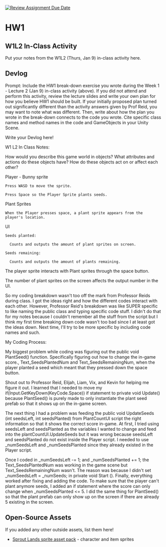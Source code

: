 [![Review Assignment Due Date](https://classroom.github.com/assets/deadline-readme-button-22041afd0340ce965d47ae6ef1cefeee28c7c493a6346c4f15d667ab976d596c.svg)](https://classroom.github.com/a/MjLLqDcN)
# HW1
## W1L2 In-Class Activity

Put your notes from the W1L2 (Thurs, Jan 9) in-class activity here.

## Devlog
Prompt: Include the HW1 break-down exercise you wrote during the Week 1 - Lecture 2 (Jan 9) in-class activity (above). If you did not attend and perform this activity, review the lecture slides and write your own plan for how you believe HW1 should be built. If your initially proposed plan turned out significantly different than the activity answers given by Prof Reid, you may want to note what was different. Then, write about how the plan you wrote in the break-down connects to the code you wrote. Cite specific class names and method names in the code and GameObjects in your Unity Scene.


Write your Devlog here!

W1 L2 In Class Notes:

How would you describe this game world in objects? What attributes and actions do these objects have? How do these objects act on or affect each other?

  Player - Bunny sprite
  
    Press WASD to move the sprite.
    
    Press Space so the Player Sprite plants seeds.
    
  Plant Sprites
  
    When the Player presses space, a plant sprite appears from the player's location.
    
  UI
  
    Seeds planted:
    
      Counts and outputs the amount of plant sprites on screen.
      
    Seeds remaining:
    
      Counts and outputs the amount of plants remaining. 
      
  The player sprite interacts with Plant sprites through the space button.
  
  The number of plant sprites on the screen affects the output number in the UI.

So my coding breakdown wasn't too off the mark from Professor Reids during class. I got the ideas right and how the different codes interact with each other. However, Professor Reid's breakdown was like SUPER specific to like naming the public class and typing specific code stuff. I didn't do that for my notes because I couldn't remember all the stuff from the script but I think my first time breaking down code wasn't too bad since I at least got the ideas down. Next time, I'll try to be more specific by including code names and such. 

My Coding Process:

My biggest problem while coding was figuring out the public void PlantSeed() function. Specifically figuring out how to change the in-game score., Text_SeedsPlantedNum and Text_SeedsRemainingNum, when the player planted a seed which meant that they pressed down the space button.

Shout out to Professor Reid, Elijah, Liam, Vix, and Kevin for helping me figure it out. I learned that I needed to move my if(Input.GetKeyDown(KeyCode.Space)) if statement to private void Update() because PlantSeed() is purely made to only instantiate the plant seed prefab so that it shows up on the in-game screen. 

The next thing I had a problem was feeding the public void UpdateSeeds (int seedsLeft, int seedsPlanted) from PlantCountUI script the right information so that it shows the correct score in-game. At first, I tried using seedsLeft and seedsPlanted as the variables I wanted to change and feed into the plantCountUI.UpdateSeeds but it was wrong because seedsLeft and seedsPlanted do not exist inside the Player script. I needed to use _numSeedsLeft and _numSeedsPlanted since they already existed in the Player script.

Once I coded in _numSeedsLeft -= 1; and _numSeedsPlanted += 1; the Text_SeedsPlantedNum was working in the game scene but Text_SeedsRemainingNum wasn't. The reason was because I didn't set _numSeedsLeft = _numSeeds; in private void Start (). Finally, everything worked after fixing and adding the code. To make sure that the player can't plant anymore seeds, I added an if statement where the score can only change when _numSeedsPlanted <= 5. I did the same thing for PlantSeed() so that the plant prefab can only show up on the screen if there are already 5 existing in the screen. 

## Open-Source Assets
If you added any other outside assets, list them here!
- [Sprout Lands sprite asset pack](https://cupnooble.itch.io/sprout-lands-asset-pack) - character and item sprites
